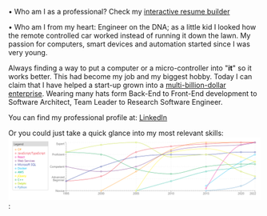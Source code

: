• Who am I as a professional? Check my [interactive resume builder](http://nexus-solutions.org/resume/)

• Who am I from my heart: Engineer on the DNA; as a little kid I looked how the remote controlled car worked instead of running it down the lawn. My passion for computers, smart devices and automation started since I was very young. 

Always finding a way to put a computer or a micro-controller into "**it**" so it works better. This had become my job and my biggest hobby. Today I can claim that I have helped a start-up grown into a [multi-billion-dollar enterprise](https://rldatix.com/). Wearing many hats form Back-End to Front-End development to Software Architect, Team Leader to Research Software Engineer.

You can find my professional profile at: [LinkedIn](https://www.linkedin.com/in/alexiel-mejias-106782174/)

Or you could just take a quick glance into my most relevant skills:
[![Most relevant technical skills historical thrend](https://raw.githubusercontent.com/alexielm/alexielm/main/Alexiel%20Mejias%20-%20Most%20Relevant%20Technical%20Skills%20-%20Historical%20Trend.png)](http://nexus-solutions.org/resume/?page=skillsChart):
 
